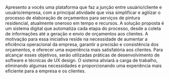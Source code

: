 Apresento a vocês uma plataforma que faz a
junção entre usuário/cliente e usuário/empresa, com a principal atividade que visa simplificar e agilizar o processo de elaboração de orçamentos para serviços de pintura residencial, atualmente oneroso em tempo e recursos. A solução proposta é um sistema digital que automatiza cada etapa do processo, desde a coleta de informações até a geração e envio de orçamentos aos clientes. A motivação para essa iniciativa reside na necessidade de aumentar a eficiência operacional da empresa, garantir a precisão e consistência dos orçamentos, e oferecer uma experiência mais satisfatória aos clientes. Para alcançar esses objetivos, serão utilizadas práticas de desenvolvimento de software e técnicas de UX design. O sistema aliviará a carga de trabalho, eliminando algumas necessidades e proporcionando uma experiência mais eficiente para a empresa e os clientes.
